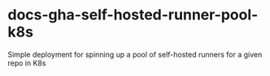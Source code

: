 # docs-gha-self-hosted-runner-pool-k8s
Simple deployment for spinning up a pool of self-hosted runners for a given repo in K8s
